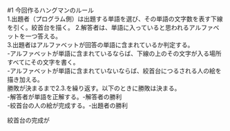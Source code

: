 #1 今回作るハングマンのルール  
1.出題者（プログラム側）は出題する単語を選び、その単語の文字数を表す下線を引く。絞首台を描く。 
2.解答者は、単語に入っていると思われるアルファベットを一つ答える。  
3.出題者はアルファベットが回答の単語に含まれているか判定する。  
-アルファベットが単語に含まれているならば、下線の上のその文字が入る場所すべてにその文字を書く。  
-アルファベットが単語に含まれていないならば、絞首台につるされる人の絵を描き加える。  
勝敗が決まるまで2.3.を繰り返す。以下のときに勝敗は決まる。  
-解答者が単語を正解する。-解答者の勝利  
-絞首台の人の絵が完成する。-出題者の勝利  
  
絞首台の完成が